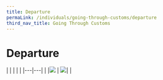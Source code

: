 ```yaml
---
title: Departure
permaLink: /individuals/going-through-customs/departure
third_nav_title: Going Through Customs
---
```


# Departure

|  |  |  |  |
|---|---|
|  |[![](https://lh4.googleusercontent.com/dAdjcW8TJkZgCb5NwZSIVCHWlyl7XXBa73-FS6mo0BLJ1yMufwzPkc_G4FWfXgWA5d-BBQw8QrlrJIMbeXUagpfmjMKBXH2orI6MszP4cpkFa1gH5eejtt7yzNZDZLqCpOEf1sTUv_OdaoBv7Q)](https://singapore-customs-staging.netlify.com/individuals/0b1-tourist-refund-scheme)  | [![](https://lh3.googleusercontent.com/uWCZWlTWkAl3-4WzDVVF3DrV45OhDF8q8DjVIc0urTbMnoKRIjI4Tp6w6IConmLCi39xp_SCrCxkC-pGCq61w8JVPL_heYZC66ZoimocEjSj_vAgSi965DKp6RRdzuwMQKFs-Y8j6Z6uowiu9w)](https://singapore-customs-staging.netlify.com/individuals/0b2-three-quarter-tank-rule)|  |
